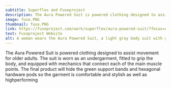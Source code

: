 ```yaml
---
subtitle: Superflex and Fuseproject
description: The Aura Powered Suit is powered clothing designed to assist movement for older adults.
image: fuse.PNG
thumbnail: fuse.PNG
link: https://fuseproject.com/work/superflex/aura-powered-suit/?focus=overview
text: Fuseproject Website
alt: A woman wears the Aura Powered Suit, a light gray body suit with green built-in support bands along the back and knees.
---
```

The Aura Powered Suit is powered
clothing designed to assist movement
for older adults. The suit is worn as an
undergarment, fitted to grip the body,
and equipped with mechanics that
connect each of the main muscle
points. The final product will hide the
green support bands and hexagonal
hardware pods so the garment is
comfortable and stylish as well as highperforming

